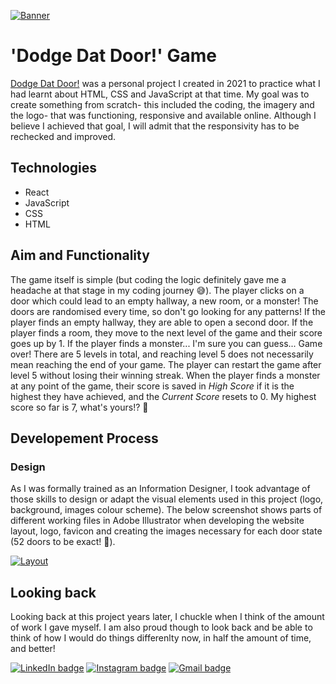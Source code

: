 [![Banner](https://i.postimg.cc/2S5yYy0r/Untitled-1-01.jpg)](https://postimg.cc/4mrsbfCS)

# 'Dodge Dat Door!' Game

[Dodge Dat Door!](https://moniquejb.github.io/dodge-dat-door/) was a personal project I created in 2021 to practice what I had learnt about HTML, CSS and JavaScript at that time. My goal was to create something from scratch- this included the coding, the imagery and the logo- that was functioning, responsive and available online. Although I believe I achieved that goal, I will admit that the responsivity has to be rechecked and improved.

## Technologies
* React
* JavaScript
* CSS
* HTML

## Aim and Functionality
The game itself is simple (but coding the logic definitely gave me a headache at that stage in my coding journey :sweat_smile:). The player clicks on a door which could lead to an empty hallway, a new room, or a monster! The doors are randomised every time, so don't go looking for any patterns! If the player finds an empty hallway, they are able to open a second door. If the player finds a room, they move to the next level of the game and their score goes up by 1. If the player finds a monster... I'm sure you can guess... Game over! There are 5 levels in total, and reaching level 5 does not necessarily mean reaching the end of your game. The player can restart the game after level 5 without losing their winning streak. When the player finds a monster at any point of the game, their score is saved in _High Score_ if it is the highest they have achieved, and the _Current Score_ resets to 0. My highest score so far is 7, what's yours!? :space_invader:	

## Developement Process
### Design
As I was formally trained as an Information Designer, I took advantage of those skills to design or adapt the visual elements used in this project (logo, background, images colour scheme). The below screenshot shows parts of different working files in Adobe Illustrator when developing the website layout, logo, favicon and creating the images necessary for each door state (52 doors to be exact! :door:).

[![Layout](https://i.postimg.cc/kg1463TQ/image.png)](https://postimg.cc/18FP2ThX)

## Looking back
Looking back at this project years later, I chuckle when I think of the amount of work I gave myself. I am also proud though to look back and be able to think of how I would do things differenlty now, in half the amount of time, and better!

[![LinkedIn badge](https://img.shields.io/badge/LinkedIn-0077B5?style=for-the-badge&logo=linkedin&logoColor=white)](https://www.linkedin.com/in/mjblignaut/) [![Instagram badge](https://img.shields.io/badge/Instagram-E4405F?style=for-the-badge&logo=instagram&logoColor=white)](https://www.instagram.com/monique.jaimee/) [![Gmail badge](https://img.shields.io/badge/Gmail-D14836?style=for-the-badge&logo=gmail&logoColor=white)](mailto:moniblig@gmail.com)
